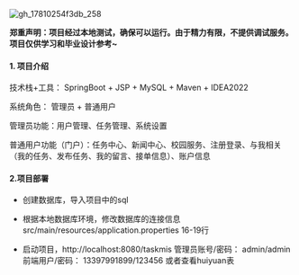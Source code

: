 ![gh_17810254f3db_258](https://github.com/user-attachments/assets/821959bc-5b86-4693-8e1b-5591f0c5b6f7)

**郑重声明：项目经过本地测试，确保可以运行。由于精力有限，不提供调试服务。项目仅供学习和毕业设计参考~**

#### 1. 项目介绍

技术栈+工具： SpringBoot + JSP + MySQL + Maven + IDEA2022 

系统角色： 管理员 + 普通用户

管理员功能：用户管理、任务管理、系统设置

普通用户功能（门户）：任务中心、新闻中心、校园服务、注册登录、与我相关（我的任务、发布任务、我的留言、接单信息）、账户信息

#### 2.项目部署

- 创建数据库，导入项目中的sql

- 根据本地数据库环境，修改数据库的连接信息 src/main/resources/application.properties 16-19行

- 启动项目，http://localhost:8080/taskmis  管理员账号/密码： admin/admin  前端用户/密码： 13397991899/123456 或者查看huiyuan表
